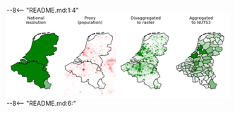 --8<-- "README.md:1:4"
<img src="img/polygons-to-raster-and-back.png?raw=true" width=850>
--8<-- "README.md:6:"

